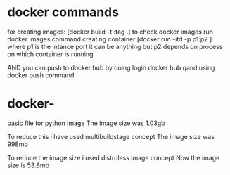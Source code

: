 # docker commands
for creating images: [docker build -t <imagename>:tag .]
to check docker images run docker images command
creating container [docker run -itd -p p1:p2 <imageid>] where p1 is the intance port it can be anything but p2 depends on process on which container is running

AND you can push to docker hub by doing login docker hub qand using docker push command

# docker-
basic file for python image 
The image size was 1.03gb

To reduce this i have used multibuildstage concept
The image size was 998mb

To reduce the image size i used distroless image concept
Now the image size is 53.8mb
